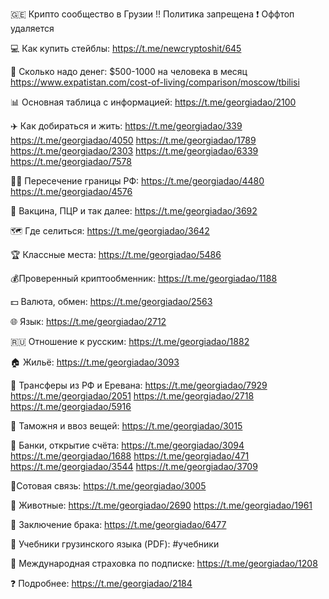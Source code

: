 🇬🇪 Крипто сообщество в Грузии
‼️ Политика запрещена 
❗️ Оффтоп удаляется 

💻 Как купить стейблы:
https://t.me/newcryptoshit/645

💸 Сколько надо денег:
$500-1000 на человека в месяц
https://www.expatistan.com/cost-of-living/comparison/moscow/tbilisi

📊 Основная таблица с информацией:
https://t.me/georgiadao/2100

✈️ Как добираться и жить: 
https://t.me/georgiadao/339
https://t.me/georgiadao/4050 
https://t.me/georgiadao/1789
https://t.me/georgiadao/2303
https://t.me/georgiadao/6339
https://t.me/georgiadao/7578

👮‍♂️ Пересечение границы РФ:
https://t.me/georgiadao/4480
https://t.me/georgiadao/4576

💉 Вакцина, ПЦР и так далее:
https://t.me/georgiadao/3692

🗺 Где селиться: 
https://t.me/georgiadao/3642

🏆 Классные места:
https://t.me/georgiadao/5486

💰Проверенный криптообменник:
https://t.me/georgiadao/1188

💵 Валюта, обмен:
https://t.me/georgiadao/2563

🌐 Язык: 
https://t.me/georgiadao/2712

🇷🇺 Отношение к русским: 
https://t.me/georgiadao/1882

🏠 Жильё: 
https://t.me/georgiadao/3093

🚌 Трансферы из РФ и Еревана:
https://t.me/georgiadao/7929
https://t.me/georgiadao/2051
https://t.me/georgiadao/2718
https://t.me/georgiadao/5916

🚛 Таможня и ввоз вещей:
https://t.me/georgiadao/3015

🏦 Банки, открытие счёта:
https://t.me/georgiadao/3094
https://t.me/georgiadao/1688
https://t.me/georgiadao/471
https://t.me/georgiadao/3544
https://t.me/georgiadao/3709

📱Сотовая связь:
https://t.me/georgiadao/3005

🐾 Животные: 
https://t.me/georgiadao/2690
https://t.me/georgiadao/1961

💍 Заключение брака:
https://t.me/georgiadao/6477

👅 Учебники грузинского языка (PDF): 
#учебники

🏥 Международная страховка по подписке:
https://t.me/georgiadao/1208

❓ Подробнее: 
https://t.me/georgiadao/2184
